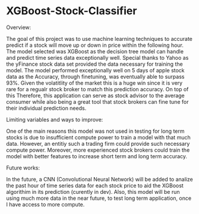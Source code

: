 # XGBoost-Stock-Classifier

Overview: 

The goal of this project was to use machine learning techniques to accurate predict if a stock will move up or down in price within the following hour. The model selected was XGBoost as the decision tree model can handle and predict time series data exceptionally well. Special thanks to Yahoo as the yFinance stock data set provided the data necessary for training the model. The model performed exceptionally well on 5 days of apple stock data as the Accuracy, through finetuning, was eventually able to surpass 93%. Given the volatitlity of the market this is a huge win since it is very rare for a regualr stock broker to match this prediction accuracy. On top of this Therefore, this application can serve as stock advisor to the average consumer while also being a great tool that stock brokers can fine tune for their individual prediction needs. 

Limiting variables and ways to improve:

One of the main reasons this model was not used in testing for long term stocks is due to insufficient compute power to train a model with that much data. However, an entitiy such a trading firm could provide such necessary compute power. Moreover, more experienced stock brokers could train the model with better features to increase short term and long term accuracy.

Future works: 

In the future, a CNN (Convolutional Neural Network) will be added to analize the past hour of time series data for each stock price to aid the XGBoost algorithim in its prediction (curently in dev). Also, this model will be run using much more data in the near future, to test long term application, once I have access to more compute.



